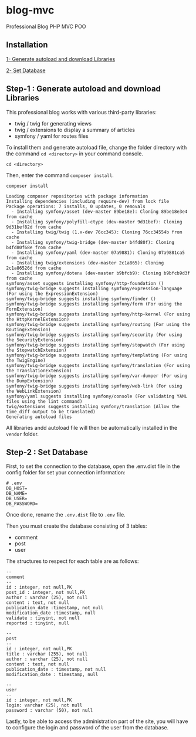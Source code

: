 # blog-mvc
Professional Blog PHP MVC POO

## Installation

[1- Generate autoload and download Libraries](https://github.com/julienLombard/blog-mvc/blob/master/README.md#step-1--generate-autoload-and-download-libraries)

[2- Set Database](https://github.com/julienLombard/blog-mvc/blob/master/README.md#step-2--set-database)

## Step-1 : Generate autoload and download Libraries

This professional blog works with various third-party libraries:

- twig / twig for generating views
- twig / extensions to display a summary of articles
- symfony / yaml for routes files

To install them and generate autoload file, change the folder directory with the command `cd <directory>` in your command console.

```
cd <directory>
```

Then, enter the command `composer install`.

```
composer install
```

```
Loading composer repositories with package information
Installing dependencies (including require-dev) from lock file
Package operations: 7 installs, 0 updates, 0 removals
  - Installing symfony/asset (dev-master 89be18e): Cloning 89be18e3e4 from cache
  - Installing symfony/polyfill-ctype (dev-master 9d31bef): Cloning 9d31bef82d from cache
  - Installing twig/twig (1.x-dev 76cc345): Cloning 76cc34554b from cache
  - Installing symfony/twig-bridge (dev-master b4fd80f): Cloning b4fd80f68e from cache
  - Installing symfony/yaml (dev-master 07a9881): Cloning 07a9881ca5 from cache
  - Installing twig/extensions (dev-master 2c1a865): Cloning 2c1a86526d from cache
  - Installing symfony/dotenv (dev-master b9bfcb9): Cloning b9bfcb9d3f from cache
symfony/asset suggests installing symfony/http-foundation ()
symfony/twig-bridge suggests installing symfony/expression-language (For using the ExpressionExtension)
symfony/twig-bridge suggests installing symfony/finder ()
symfony/twig-bridge suggests installing symfony/form (For using the FormExtension)
symfony/twig-bridge suggests installing symfony/http-kernel (For using the HttpKernelExtension)
symfony/twig-bridge suggests installing symfony/routing (For using the RoutingExtension)
symfony/twig-bridge suggests installing symfony/security (For using the SecurityExtension)
symfony/twig-bridge suggests installing symfony/stopwatch (For using the StopwatchExtension)
symfony/twig-bridge suggests installing symfony/templating (For using the TwigEngine)
symfony/twig-bridge suggests installing symfony/translation (For using the TranslationExtension)
symfony/twig-bridge suggests installing symfony/var-dumper (For using the DumpExtension)
symfony/twig-bridge suggests installing symfony/web-link (For using the WebLinkExtension)
symfony/yaml suggests installing symfony/console (For validating YAML files using the lint command)
twig/extensions suggests installing symfony/translation (Allow the time_diff output to be translated)
Generating autoload files
```

All libraries andd autoload file will then be automatically installed in the `vendor` folder.

## Step-2 : Set Database

First, to set the connection to the database, open the .env.dist file in the config folder for set your connection information:

```
# .env
DB_HOST=
DB_NAME=
DB_USER=
DB_PASSWORD=
```

Once done, rename the `.env.dist` file to `.env` file.

Then you must create the database consisting of 3 tables:

- comment
- post
- user

The structures to respect for each table are as follows:

```
--
comment
--
id : integer, not null,PK
post_id : integer, not null,FK
author : varchar (25), not null
content : text, not null
publication_date :timestamp, not null
modification_date :timestamp, null
validate : tinyint, not null
reported : tinyint, null

--
post
--
id : integer, not null,PK
title : varchar (255), not null
author : varchar (25), not null
content : text, not null
publication_date : timestamp, not null
modification_date : timestamp, null

--
user
--
id : integer, not null,PK
login: varchar (25), not null
password : varchar (50), not null 

```

Lastly, to be able to access the administration part of the site, you will have to configure the login and password of the user from the database.
